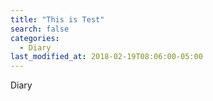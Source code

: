 ```yaml
---
title: "This is Test"
search: false
categories: 
  - Diary
last_modified_at: 2018-02-19T08:06:00-05:00
---
```


Diary